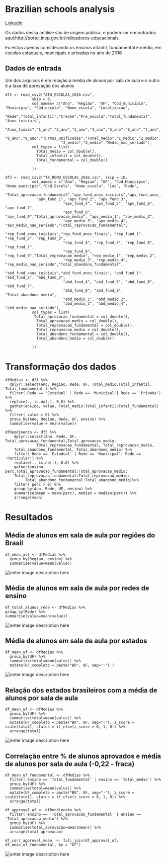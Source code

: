 # Brazilian schools analysis
[LinkedIn](https://www.linkedin.com/in/vinicius-zambotti-768160b2/)

Os dados dessa análise são de origem pública, e podem ser encontrados aqui:http://portal.inep.gov.br/indicadores-educacionais.

Eu estou apenas considerando os ensinos infantil, fundamental e médio, em escolas estaduais, municipais e privadas no ano de 2016


## Dados de entrada

Um dos arquivos é em relação a média de alunos por sala de aula e o outro é a taxa de aprovação dos alunos

	 

	df1 <- read_csv2("ATU_ESCOLAS_2016.csv", 
                skip = 9,
                col_names= c("Ano", "Regiao", "UF", "Cod_municipio", "Municipio", "Cod.escola", "Nome_escola", "Localizacao",
                             "Rede","Total_infantil","Creche","Pre_escola","Total_fundamental", "Anos_iniciais",
                             "Anos_finais","1_ano","2_ano","3_ano","4_ano","5_ano","6_ano","7_ano",
                             "8_ano","9_ano","Turmas_unificadas","Total_medio","1_medio","2_medio",
                             "3_medio","4_medio","Medio_nao_seriado"),
                col_types = list(
                  Total_medio = col_double(),
                  Total_infantil = col_double(),
                  Total_fundamental = col_double()
                  
                ))
		
	df3 <- read_csv2("TX_REND_ESCOLAS_2016.csv", skip = 10,
                col_names = c("Ano", "Regiao", "UF", "Cod.Municipio", "Nome_municipio","Cod.Escola", "Nome_escola", "Loc", "Rede", 
                              "Total_aprovacao_fundamental","apv_fund_anos_iniciais","apv_fund_anos_finais",
			      "apv_fund_1", "apv_fund_2", "apv_fund_3", 
                              "apv_fund_4", "apv_fund_5", "apv_fund_6", "apv_fund_7", 
                              "apv_fund_8", "apv_fund_9","Total_aprovacao_medio", "apv_medio_1", "apv_medio_2", 
                              "apv_medio_3", "apv_medio_4", "apv_medio_nao_seriado","Total_reprovacao_fundamental",
                              "rep_fund_anos_iniciais","rep_fund_anos_finais", "rep_fund_1", "rep_fund_2", "rep_fund_3", 
                              "rep_fund_4", "rep_fund_5", "rep_fund_6", "rep_fund_7", 
                              "rep_fund_8", "rep_fund_9","Total_reprovacao_medio", "rep_medio_1", "rep_medio_2", 
                              "rep_medio_3", "rep_medio_4", "rep_medio_nao_seriado","Total_abandono_fundamental",
                              "abd_fund_anos_iniciais","abd_fund_anos_finais", "abd_fund_1", "abd_fund_2", "abd_fund_3", 
                              "abd_fund_4", "abd_fund_5", "abd_fund_6", "abd_fund_7", 
                              "abd_fund_8", "abd_fund_9", "Total_abandono_medio",
                              "abd_medio_1", "abd_medio_2", 
                              "abd_medio_3", "abd_medio_4", "abd_medio_nao_seriado"),
                col_types = list(
                 Total_aprovacao_fundamental = col_double(),
                  Total_aprovacao_medio = col_double(),
                  Total_reprovacao_fundamental = col_double(),
                  Total_reprovacao_medio = col_double(),
                  Total_abandono_fundamental = col_double(),
                  Total_abandono_medio = col_double()
                  
                ))


# Transformação dos dados
	dfMedias <- df1 %>%
	  dplyr::select(Ano, Regiao, Rede, UF, Total_medio,Total_infantil, Total_fundamental ) %>%
	  filter( Rede == 'Estadual' | Rede == 'Municipal'| Rede == 'Privada') %>%
	  replace(., is.na(.), 0.0) %>%
	  gather(ensino, value, Total_medio:Total_infantil:Total_fundamental) %>%
	  filter( value > 0) %>%
	  group_by(Ano, Regiao, Rede, UF, ensino) %>%
	  summarise(value = mean(value))

	dfRendimento <- df3 %>%
		dplyr::select(Ano, Rede, UF, Total_aprovacao_fundamental,Total_aprovacao_medio, 
			      Total_reprovacao_fundamental, Total_reprovacao_medio,
		Total_abandono_fundamental, Total_abandono_medio) %>%
		filter( Rede == 'Estadual' | Rede == 'Municipal'| Rede == 'Particular') %>%
		replace(., is.na(.), 0.0) %>%
		gather(ensino, perc,Total_aprovacao_fundamental:Total_aprovacao_medio:
		Total_reprovacao_fundamental:Total_reprovacao_medio:
			 Total_abandono_fundamental:Total_abandono_medio)%>%
		filter( perc > 0) %>%
		group_by(Ano, Rede, UF, ensino) %>%
		summarise(mean = mean(perc), median = median(perc)) %>%
		arrange(mean)

	  
# Resultados

## Média de alunos em sala de aula por regiões do Brasil

	df_mean_all <- dfMedias %>%
	  group_by(Regiao, ensino) %>%
	  summarise(value=mean(value))

![enter image description here](https://raw.githubusercontent.com/viniciuszambotti/analysis_brazillian_schools/master/images/bar1.png)
	
## Média de alunos em sala de aula por redes de ensino
	df_total_alunos_rede <- dfMedias %>%
  	group_by(Rede) %>%
 	summarise(value=mean(value))

![enter image description here](https://raw.githubusercontent.com/viniciuszambotti/analysis_brazillian_schools/master/images/bar2.png)


## Média de alunos em sala de aula por estados
	df_mean_uf <- dfMedias %>%
	  group_by(UF) %>%
	  summarise(total=mean(value)) %>%
	  mutate(UF_completo = paste("BR", UF, sep="-") )

![enter image description here](https://raw.githubusercontent.com/viniciuszambotti/analysis_brazillian_schools/master/images/map_mean.PNG)

## Relação dos estados brasileiros com a média de alunos por sala de aula
	df_mean_uf <- dfMedias %>%
	  group_by(UF) %>%
	  summarise(total=mean(value)) %>%
	  mutate(UF_completo = paste("BR", UF, sep="-"), z_score = scale(total), status = if_else(z_score > 0, 1, 0)) %>%
	  arrange(total)

![enter image description here](https://raw.githubusercontent.com/viniciuszambotti/analysis_brazillian_schools/master/images/point1.png)

## Correlação entre % de alunos aprovados e média de alunos por sala de aula (-0,22 - fraca)

	df_mean_uf_fundamental <- dfMedias %>%
	  filter( ensino == 'Total_fundamental' | ensino == 'Total_medio') %>%
	  group_by(UF) %>%
	  summarise(total=mean(value)) %>%
	  mutate(UF_completo = paste("BR", UF, sep="-"), z_score = scale(total), status = if_else(z_score > 0, 1, 0)) %>%
	  arrange(total)

	df_approval_uf <- dfRendimento %>%
	  filter( ensino == 'Total_aprovacao_fundamental' | ensino == 'Total_aprovacao_medio') %>%
	  group_by(UF) %>%
	  summarise(total_aprovacao=mean(mean)) %>%
	  arrange(total_aprovacao)

	df_corr_approval_mean  <- full_join(df_approval_uf, df_mean_uf_fundamental, by = "UF")

![enter image description here](https://raw.githubusercontent.com/viniciuszambotti/analysis_brazillian_schools/master/images/point2.png)
